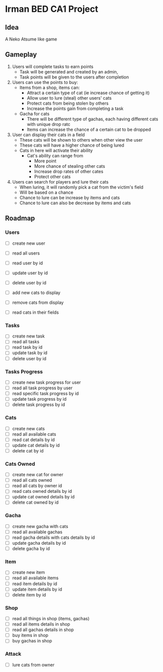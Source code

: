 # Irman BED CA1 Project

## Idea

A Neko Atsume like game

## Gameplay

1. Users will complete tasks to earn points
   - Task will be generated and created by an admin,
   - Task points will be given to the users after completion
2. Users can use the points to buy:
   - Items from a shop, items can:
     - Attract a certain type of cat (ie increase chance of getting it)
     - Allow user to lure (steal) other users' cats
     - Protect cats from being stolen by others
     - Increase the points gain from completing a task
   - Gacha for cats
     - There will be different type of gachas, each having different cats with unique drop ratc
     - Items can increase the chance of a certain cat to be dropped
3. User can display their cats in a field
   - These cats will be shown to others when other view the user
   - These cats will have a higher chance of being lured
   - Cats in here will activate their ability
     - Cat's ability can range from
       - More point
       - More chance of stealing other cats
       - Increase drop rates of other cates
       - Protect other cats
4. Users can search for players and lure their cats
   - When luring, it will randomly pick a cat from the victim's field
   - Will be based on a chance
   - Chance to lure can be increase by items and cats
   - Chance to lure can also be decrease by items and cats

## Roadmap

### Users

- [ ] create new user
- [ ] read all users
- [ ] read user by id
- [ ] update user by id
- [ ] delete user by id

- [ ] add new cats to display
- [ ] remove cats from display
- [ ] read cats in their fields

### Tasks

- [ ] create new task
- [ ] read all tasks
- [ ] read task by id
- [ ] update task by id
- [ ] delete user by id

### Tasks Progress

- [ ] create new task progress for user
- [ ] read all task progress by user
- [ ] read specific task progress by id
- [ ] update task progress by id
- [ ] delete task progress by id

### Cats

- [ ] create new cats
- [ ] read all available cats
- [ ] read cat details by id
- [ ] update cat details by id
- [ ] delete cat by id

### Cats Owned

- [ ] create new cat for owner
- [ ] read all cats owned
- [ ] read all cats by owner id
- [ ] read cats owned details by id
- [ ] update cat owned details by id
- [ ] delete cat owned by id

### Gacha

- [ ] create new gacha with cats
- [ ] read all available gachas
- [ ] read gacha details with cats details by id
- [ ] update gacha details by id
- [ ] delete gacha by id

### Item

- [ ] create new item
- [ ] read all available items
- [ ] read item details by id
- [ ] update item details by id
- [ ] delete item by id

### Shop

- [ ] read all things in shop (items, gachas)
- [ ] read all items details in shop
- [ ] read all gachas details in shop
- [ ] buy items in shop
- [ ] buy gachas in shop

### Attack

- [ ] lure cats from owner
